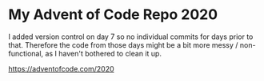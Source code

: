 # My Advent of Code Repo 2020

I added version control on day 7 so no individual commits for days prior to that.
Therefore the code from those days might be a bit more messy / non-functional, as I haven't bothered to clean it up.

https://adventofcode.com/2020

